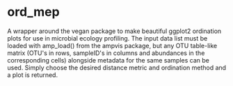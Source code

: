 # ord_mep
A wrapper around the vegan package to make beautiful ggplot2 ordination plots for use in microbial ecology profiling.
The input data list must be loaded with amp_load() from the ampvis package, but any OTU table-like matrix
(OTU's in rows, sampleID's in columns and abundances in the corresponding cells) alongside metadata
for the same samples can be used. Simply choose the desired distance metric and ordination
method and a plot is returned.
